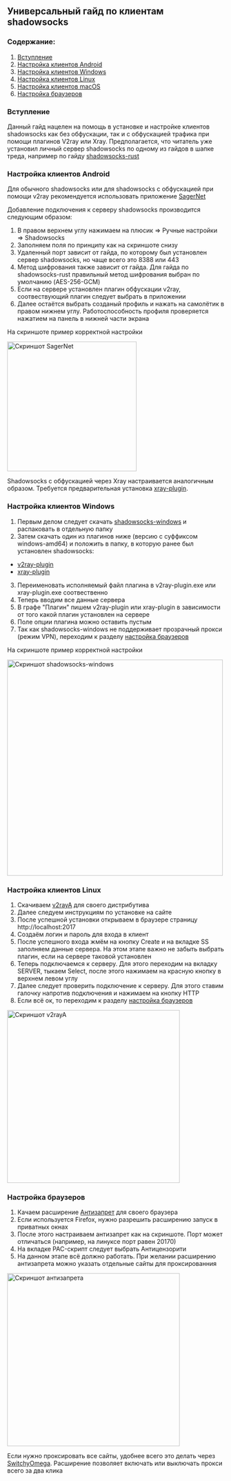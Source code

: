 ## Универсальный гайд по клиентам shadowsocks

### Содержание:
1. [Вступление](ss-clients.md#вступление)
2. [Настройка клиентов Android](ss-clients.md#настройка-клиентов-android)
3. [Настройка клиентов Windows](ss-clients.md#настройка-клиентов-windows)
4. [Настройка клиентов Linux](ss-clients.md#настройка-клиентов-linux)
5. [Настройка клиентов macOS](ss-clients.md#настройка-клиентов-macos)
6. [Настройка браузеров](ss-clients.md#настройка-браузеров)

### Вступление

Данный гайд нацелен на помощь в установке и настройке клиентов shadowsocks как без обфускации, так и с обфускацией трафика при помощи плагинов V2ray или Xray. Предполагается, что читатель уже установил личный сервер shadowsocks по одному из гайдов в шапке треда, например по гайду [shadowsocks-rust](docker-ss-v2ray.md)


### Настройка клиентов Android
Для обычного shadowsocks или для shadowsocks с обфускацией при помощи v2ray рекомендуется использовать приложение [SagerNet](https://f-droid.org/packages/io.nekohasekai.sagernet/)

Добавление подключения к серверу shadowsocks производится следующим образом:
1. В правом верхнем углу нажимаем на плюсик => Ручные настройки => Shadowsocks
2. Заполняем поля по принципу как на скриншоте снизу
3. Удаленный порт зависит от гайда, по которому был установлен сервер shadowsocks, но чаще всего это 8388 или 443
4. Метод шифрования также зависит от гайда. Для гайда по shadowsocks-rust правильный метод шифрования выбран по умолчанию (AES-256-GCM)
5. Если на сервере установлен плагин обфускации v2ray, соотвествующий плагин следует выбрать в приложении
6. Далее остаётся выбрать созданый профиль и нажать на самолётик в правом нижнем углу. Работоспособность профиля проверяется нажатием на панель в нижней части экрана
    
На скриншоте пример корректной настройки

<img src="../img/ss-clients/SagerNet.png" title="Пример правильной конфигурации SagerNet" alt="Скриншот SagerNet" width="300"/>

Shadowsocks с обфускацией через Xray настраивается аналогичным образом. Требуется предварительная установка [xray-plugin](https://github.com/teddysun/xray-plugin/releases/latest).

### Настройка клиентов Windows
1. Первым делом следует скачать [shadowsocks-windows](https://github.com/shadowsocks/shadowsocks-windows/releases/latest) и распаковать в отдельную папку
2. Затем скачать один из плагинов ниже (версию с суффиксом windows-amd64) и положить в папку, в которую ранее был установлен shadowsocks:
+ [v2ray-plugin](https://github.com/shadowsocks/v2ray-plugin/releases/latest)
+ [xray-plugin](https://github.com/teddysun/xray-plugin/releases/latest)
3. Переименовать исполняемый файл плагина в v2ray-plugin.exe или xray-plugin.exe соотвественно
4. Теперь вводим все данные сервера
5. В графе "Плагин" пишем v2ray-plugin или xray-plugin в зависимости от того какой плагин установлен на сервере
6. Поле опции плагина можно оставить пустым
7. Так как shadowsocks-windows не поддерживает прозрачный прокси (режим VPN), переходим к разделу [настройка браузеров](ss-clients.md#настройка-браузеров)

На скриншоте пример корректной настройки

<img src="../img/ss-clients/shadowsocks-windows.png" title="Пример правильной конфигурации shadowsocks-windows" alt="Скриншот shadowsocks-windows" width="500"/>

### Настройка клиентов Linux
1. Скачиваем [v2rayA](https://v2raya.org/en/docs/prologue/installation/) для своего дистрибутива
2. Далее следуем инструкциям по установке на сайте
3. После успешной установки открываем в браузере страницу http://localhost:2017
4. Создаём логин и пароль для входа в клиент
5. После успешного входа жмём на кнопку Create и на вкладке SS заполняем данные сервера. На этом этапе важно не забыть выбрать плагин, если на сервере таковой установлен
6. Теперь подключаемся к серверу. Для этого переходим на вкладку SERVER, тыкаем Select, после этого нажимаем на красную кнопку в верхнем левом углу
7. Далее следует проверить подключение к серверу. Для этого ставим галочку напротив подключения и нажимаем на кнопку HTTP
8. Если всё ок, то переходим к разделу [настройка браузеров](ss-clients.md#настройка-браузеров)


<img src="../img/ss-clients/v2raya.png" title="Пример правильной конфигурации v2rayA" alt="Скриншот v2rayA" width="400"/>
<!--
### Настройка клиентов macOS
+ [clashX](https://github.com/yichengchen/clashX/releases/latest)
+ [V2RayXS](https://github.com/tzmax/V2RayXS/releases/latest)
-->

### Настройка браузеров
1. Качаем расширение [Антизапрет](https://antizapret.prostovpn.org/) для своего браузера
2. Если используется Firefox, нужно разрешить расширению запуск в приватных окнах
3. После этого настраиваем антизапрет как на скриншоте. Порт может отличаться (например, на линуксе порт равен 20170)
4. На вкладке PAC-скрипт следует выбрать Антицензорити
5. На данном этапе всё должно работать. При желании расширению антизапрета можно указать отдельные сайты для проксированния

<img src="../img/ss-clients/antizapret.png" title="Пример правильной конфигурации антизапрета" alt="Скриншот антизапрета" width="400"/>

Если нужно проксировать все сайты, удобнее всего это делать через [SwitchyOmega](https://chrome.google.com/webstore/detail/proxy-switchyomega/padekgcemlokbadohgkifijomclgjgif). Расширение позволяет включать или выключать прокси всего за два клика  